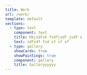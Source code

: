 ```yaml
---
title: Werk
url: /werk/
template: default
sections:
  - type: text
    component: text
    title: Hkjsdfsk fsdfjsdf jsdf s
    text: sdfsdf fsd sf sf sf
  - type: gallery
    showCards: true
    showPaintings: true
    component: gallery
    title: Galleryyyyyy
---
```

